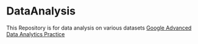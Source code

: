 # DataAnalysis
This Repository is for data analysis on various datasets
[Google Advanced Data Analytics Practice](https://github.com/jeonghojo00/GoogleAdvancedDataAnalytics)
